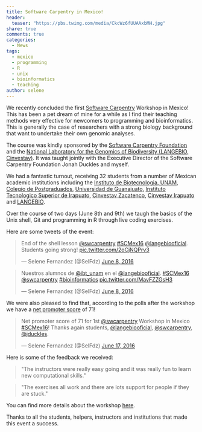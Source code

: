 ```yaml
---
title: Software Carpentry in Mexico!
header:
  teaser: "https://pbs.twimg.com/media/CkcWz6fUUAAxbMH.jpg"
share: true
comments: true
categories: 
  - News 
tags:
  - mexico
  - programming
  - R
  - unix
  - bioinformatics
  - teaching
author: selene
---
```


We recently concluded the first [Software
Carpentry](http://software-carpentry.org/)
Workshop in Mexico! This has been a pet dream of mine for a while as I find their teaching methods very effective for newcomers to programming and bioinformatics. This is generally the case of researchers with a strong biology background that want to undertake their own genomic analyses. 

The course was kindly sponsored by the [Software
Carpentry Foundation](http://software-carpentry.org/) and
the [National Laboratory for the Genomics of Biodiversity
(LANGEBIO, Cinvestav)](http://software-carpentry.org/). It was taught jointly with the Executive Director
of the Software Carpentry Foundation Jonah Duckles and
myself.  

We had a fantastic turnout, receiving 32 students from a
number of Mexican academic institutions including the
[Instituto de Biotecnologia, UNAM](http://www.ibt.unam.mx/), 
[Colegio de Postgraduados](http://www.colpos.mx/wb/),
[Universidad de Guanajuato](), 
[Instituto Tecnologico Superior de Irapuato](http://www.itesi.edu.mx/), 
[Cinvestav Zacatenco](http://www.cinvestav.mx/), 
[Cinvestav Irapuato](http://www.ira.cinvestav.mx/) and 
[LANGEBIO](http://www.langebio.cinvestav.mx/).  

Over the course of two days (June 8th and 9th) we taugh the basics of the Unix shell, Git and programming in R through live coding exercises. 

Here are some tweets of the event:

<blockquote class="twitter-tweet" data-lang="en"><p lang="en" dir="ltr">End of the shell lesson <a href="https://twitter.com/swcarpentry">@swcarpentry</a> <a href="https://twitter.com/hashtag/SCMex16?src=hash">#SCMex16</a> <a href="https://twitter.com/langebiooficial">@langebiooficial</a>. Students going strong! <a href="https://t.co/2oCjNQPrv3">pic.twitter.com/2oCjNQPrv3</a></p>&mdash; Selene Fernandez (@SelFdz) <a href="https://twitter.com/SelFdz/status/740585751562178563">June 8, 2016</a></blockquote>
<script async src="//platform.twitter.com/widgets.js" charset="utf-8"></script>

<blockquote class="twitter-tweet" data-lang="en"><p lang="es" dir="ltr">Nuestros alumnos de <a href="https://twitter.com/ibt_unam">@ibt_unam</a> en el <a href="https://twitter.com/langebiooficial">@langebiooficial</a>. <a href="https://twitter.com/hashtag/SCMex16?src=hash">#SCMex16</a> <a href="https://twitter.com/swcarpentry">@swcarpentry</a> <a href="https://twitter.com/hashtag/bioinformatics?src=hash">#bioinformatics</a> <a href="https://t.co/MavFZZGsH3">pic.twitter.com/MavFZZGsH3</a></p>&mdash; Selene Fernandez (@SelFdz) <a href="https://twitter.com/SelFdz/status/740620293543059456">June 8, 2016</a></blockquote>
<script async src="//platform.twitter.com/widgets.js" charset="utf-8"></script>

We were also pleased to find that, according to the polls
after the workshop we have a [net promoter
score](https://www.netpromoter.com/know/) of 71! 

<blockquote class="twitter-tweet" data-lang="en"><p lang="en" dir="ltr">Net promoter score of 71 for 1st <a href="https://twitter.com/swcarpentry">@swcarpentry</a> Workshop in Mexico <a href="https://twitter.com/hashtag/SCMex16?src=hash">#SCMex16</a>! Thanks again students, <a href="https://twitter.com/langebiooficial">@langebiooficial</a>, <a href="https://twitter.com/swcarpentry">@swcarpentry</a>, <a href="https://twitter.com/jduckles">@jduckles</a>.</p>&mdash; Selene Fernandez (@SelFdz) <a href="https://twitter.com/SelFdz/status/743877629908967424">June 17, 2016</a></blockquote>
<script async src="//platform.twitter.com/widgets.js" charset="utf-8"></script>

Here is some of the feedback we received:

> "The instructors were really easy going and it was really
fun to learn new computational skills."

> "The exercises all work and there are lots support for
people if they are stuck."

You can find more details about the
workshop
[here](https://liz-fernandez.github.io/2016-06-08-LANGEBIO-Mexico/).

Thanks to all the students, helpers, instructors and institutions that made this event a success. 

